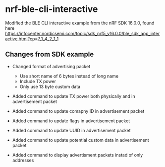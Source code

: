 # nrf-ble-cli-interactive
Modified the BLE CLI interactive example from the nRF SDK 16.0.0, found here https://infocenter.nordicsemi.com/topic/sdk_nrf5_v16.0.0/ble_sdk_app_interactive.html?cp=7_1_4_2_1_1


## Changes from SDK example
* Changed format of advertising packet
  * Use short name of 6 bytes instead of long name
  * Include TX power
  * Only use 13 byte custom data

* Added command to update TX power both physically and in advertisement packet
* Added command to update comapny ID in advertisement packet
* Added command to update flags in advertisement packet
* Added command to update UUID in advertisement packet
* Added command to update potential custom data in advertisement packet

* Added command to display advertisment packets instad of only addresses
